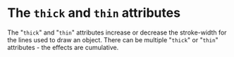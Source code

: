 # The `thick` and `thin` attributes

The "`thick`" and "`thin`" attributes increase or decrease the stroke-width
for the lines used to draw an object.  There can be multiple "`thick`" or
"`thin`" attributes - the effects are cumulative.
